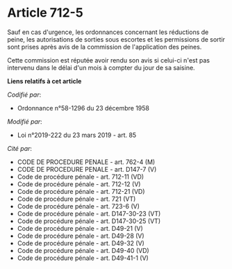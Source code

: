 # Article 712-5

Sauf en cas d'urgence, les ordonnances concernant les réductions de peine, les autorisations de sorties sous escortes et les
permissions de sortir sont prises après avis de la commission de l'application des peines.

Cette commission est réputée avoir rendu son avis si celui-ci n'est pas intervenu dans le délai d'un mois à compter du jour
de sa saisine.

**Liens relatifs à cet article**

_Codifié par_:

  - Ordonnance n°58-1296 du 23 décembre 1958

_Modifié par_:

  - Loi n°2019-222 du 23 mars 2019 - art. 85

_Cité par_:

  - CODE DE PROCEDURE PENALE - art. 762-4 (M)
  - CODE DE PROCEDURE PENALE - art. D147-7 (V)
  - Code de procédure pénale - art. 712-11 (VD)
  - Code de procédure pénale - art. 712-12 (V)
  - Code de procédure pénale - art. 712-21 (VD)
  - Code de procédure pénale - art. 721 (VT)
  - Code de procédure pénale - art. 723-6 (V)
  - Code de procédure pénale - art. D147-30-23 (VT)
  - Code de procédure pénale - art. D147-30-25 (VT)
  - Code de procédure pénale - art. D49-21 (V)
  - Code de procédure pénale - art. D49-28 (V)
  - Code de procédure pénale - art. D49-32 (V)
  - Code de procédure pénale - art. D49-40 (VD)
  - Code de procédure pénale - art. D49-41-1 (V)
